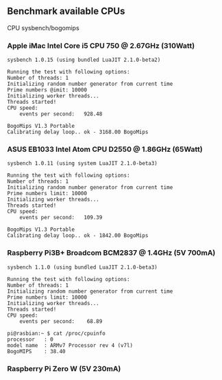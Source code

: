 ## Benchmark available CPUs
CPU sysbench/bogomips

### Apple iMac Intel Core i5 CPU 750  @ 2.67GHz  (310Watt)
```
sysbench 1.0.15 (using bundled LuaJIT 2.1.0-beta2)

Running the test with following options:
Number of threads: 1
Initializing random number generator from current time
Prime numbers @imit: 10000
Initializing worker threads...
Threads started!
CPU speed:
    events per second:   928.48
```
```
BogoMips V1.3 Portable
Calibrating delay loop.. ok - 3168.00 BogoMips
```

### ASUS EB1033 Intel Atom CPU D2550 @ 1.86GHz (65Watt)
```
sysbench 1.0.11 (using system LuaJIT 2.1.0-beta3)

Running the test with following options:
Number of threads: 1
Initializing random number generator from current time
Prime numbers limit: 10000
Initializing worker threads...
Threads started!
CPU speed:
    events per second:   109.39
```
```
BogoMips V1.3 Portable
Calibrating delay loop.. ok - 1842.00 BogoMips
```

### Raspberry Pi3B+ Broadcom BCM2837 @ 1.4GHz (5V 700mA)
```
sysbench 1.1.0 (using bundled LuaJIT 2.1.0-beta3)

Running the test with following options:
Number of threads: 1
Initializing random number generator from current time
Prime numbers limit: 10000
Initializing worker threads...
Threads started!
CPU speed:
    events per second:    68.89
```
```
pi@rasbian:~ $ cat /proc/cpuinfo
processor	: 0
model name	: ARMv7 Processor rev 4 (v7l)
BogoMIPS	: 38.40
```

### Raspberry Pi Zero W (5V 230mA)
```

```
